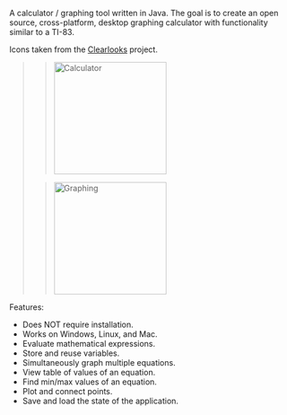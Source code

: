 A calculator / graphing tool written in Java. The goal is to create an open source, cross-platform, desktop graphing calculator with functionality similar to a TI-83.

Icons taken from the <a href='http://en.wikipedia.org/wiki/Clearlooks'>Clearlooks</a> project.
<span>
<blockquote><a href='http://epoblaguev.com/images/graphCalc/calc.png'>
<blockquote><img src='http://epoblaguev.com/images/graphCalc/calc.png' alt='Calculator' width='200' />
</blockquote></a>
<a href='http://epoblaguev.com/images/graphCalc/graph.png'>
<blockquote><img src='http://epoblaguev.com/images/graphCalc/graph.png' alt='Graphing' width='200' />
</blockquote></a>
</span></blockquote>

Features:
  * Does NOT require installation.
  * Works on Windows, Linux, and Mac.
  * Evaluate mathematical expressions.
  * Store and reuse variables.
  * Simultaneously graph multiple equations.
  * View table of values of an equation.
  * Find min/max values of an equation.
  * Plot and connect points.
  * Save and load the state of the application.